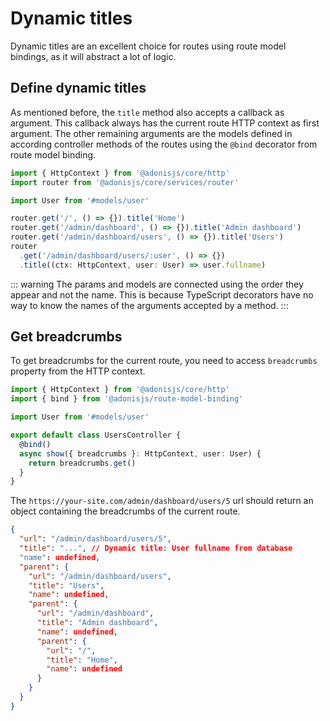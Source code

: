 # Dynamic titles

Dynamic titles are an excellent choice for routes using route model bindings, as it will abstract a lot of logic.

## Define dynamic titles

As mentioned before, the `title` method also accepts a callback as argument. This callback always has the current route HTTP context as first argument. The other remaining arguments are the models defined in according controller methods of the routes using the `@bind` decorator from route model binding.

```typescript
import { HttpContext } from '@adonisjs/core/http'
import router from '@adonisjs/core/services/router'

import User from '#models/user'

router.get('/', () => {}).title('Home')
router.get('/admin/dashboard', () => {}).title('Admin dashboard')
router.get('/admin/dashboard/users', () => {}).title('Users')
router
  .get('/admin/dashboard/users/:user', () => {})
  .title((ctx: HttpContext, user: User) => user.fullname)
```

::: warning
The params and models are connected using the order they appear and not the name. This is because TypeScript decorators have no way to know the names of the arguments accepted by a method.
:::

## Get breadcrumbs

To get breadcrumbs for the current route, you need to access `breadcrumbs` property from the HTTP context.

```typescript
import { HttpContext } from '@adonisjs/core/http'
import { bind } from '@adonisjs/route-model-binding'

import User from '#models/user'

export default class UsersController {
  @bind()
  async show({ breadcrumbs }: HttpContext, user: User) {
    return breadcrumbs.get()
  }
}
```

The `https://your-site.com/admin/dashboard/users/5` url should return an object containing the breadcrumbs of the current route.

```json
{
  "url": "/admin/dashboard/users/5",
  "title": "...", // Dynamic title: User fullname from database
  "name": undefined,
  "parent": {
    "url": "/admin/dashboard/users",
    "title": "Users",
    "name": undefined,
    "parent": {
      "url": "/admin/dashboard",
      "title": "Admin dashboard",
      "name": undefined,
      "parent": {
        "url": "/",
        "title": "Home",
        "name": undefined
      }
    }
  }
}
```
